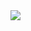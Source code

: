 <div>
  <img src="https://www.konstructdigital.com/wp-content/uploads/2020/12/linkedin-product-pages-banner.gif"/>
  </div>
